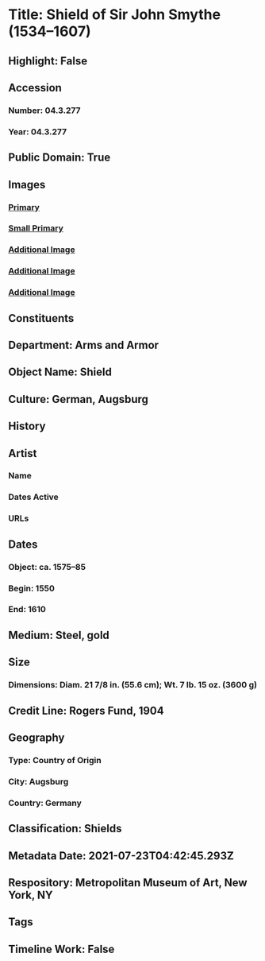 # Title: Shield of Sir John Smythe (1534–1607)
## Highlight: False
## Accession
### Number: 04.3.277
### Year: 04.3.277
## Public Domain: True
## Images
### [Primary](https://images.metmuseum.org/CRDImages/aa/original/DP273713.jpg)
### [Small Primary](https://images.metmuseum.org/CRDImages/aa/web-large/DP273713.jpg)
### [Additional Image](https://images.metmuseum.org/CRDImages/aa/original/DP275967.jpg)
### [Additional Image](https://images.metmuseum.org/CRDImages/aa/original/DP275969.jpg)
### [Additional Image](https://images.metmuseum.org/CRDImages/aa/original/DP275977.jpg)
## Constituents
## Department: Arms and Armor
## Object Name: Shield
## Culture: German, Augsburg
## History
## Artist
### Name
### Dates Active
### URLs
## Dates
### Object: ca. 1575–85
### Begin: 1550
### End: 1610
## Medium: Steel, gold
## Size
### Dimensions: Diam. 21 7/8 in. (55.6 cm); Wt. 7 lb. 15 oz. (3600 g)
## Credit Line: Rogers Fund, 1904
## Geography
### Type: Country of Origin
### City: Augsburg
### Country: Germany
## Classification: Shields
## Metadata Date: 2021-07-23T04:42:45.293Z
## Respository: Metropolitan Museum of Art, New York, NY
## Tags
## Timeline Work: False